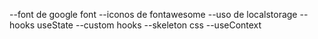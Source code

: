 


--font de google font
--iconos de fontawesome
--uso de localstorage
--hooks useState
--custom hooks
--skeleton css
--useContext
